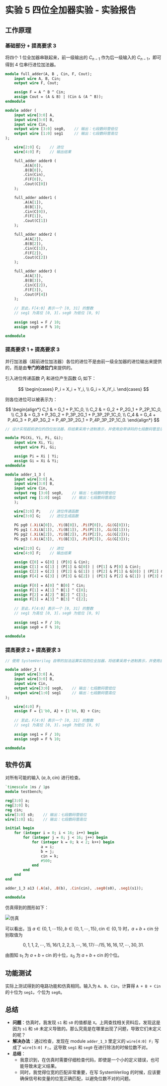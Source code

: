 # 实验 5 四位全加器实验 - 实验报告

## 工作原理

### 基础部分 + 提高要求 3

将四个 1 位全加器串联起来，前一级输出的 $C_{n-1}$ 作为后一级输入的 $C_{n-1}$，即可得到 4 位串行进位加法器。

```systemverilog
module full_adder(A, B , Cin, F, Cout);
    input wire A, B, Cin;
    output wire F, Cout;

    assign F = A ^ B ^ Cin;
    assign Cout = (A & B) | (Cin & (A ^ B));
endmodule

module adder (
    input wire[3:0] A,
    input wire[3:0] B,
    input wire Cin,
    output wire [3:0] seg0,    // 输出：七段数码管低位
    output wire [1:0] seg1     // 输出：七段数码管高位
);

    wire[2:0] C;	// 进位
    wire[4:0] F;	// 输出结果

    full_adder adder0 (
        .A(A[0]),
        .B(B[0]),
        .Cin(Cin),
        .F(F[0]),
        .Cout(C[0])
    );

    full_adder adder1 (
        .A(A[1]),
        .B(B[1]),
        .Cin(C[0]),
        .F(F[1]),
        .Cout(C[1])
    );

    full_adder adder2 (
        .A(A[2]),
        .B(B[2]),
        .Cin(C[1]),
        .F(F[2]),
        .Cout(C[2])
    );

    full_adder adder3 (
        .A(A[3]),
        .B(B[3]),
        .Cin(C[2]),
        .F(F[3]),
        .Cout(F[4])
    );
    
    // 至此，F[4:0] 表示一个 [0, 31] 的整数
    // seg1 为高位 [0, 3]，seg0 为低位 [0, 9]
    
    assign seg1 = F / 10;
    assign seg0 = F % 10;

endmodule
```

### 提高要求 1 + 提高要求 3

并行加法器（超前进位加法器）各位的进位不是由前一级全加器的进位输出来提供的，而是由**专门的进位门**来提供的。

引入进位传递函数 $P_i$ 和进位产生函数 $G_i$ 如下：

$$
\begin{cases}
P_i = X_i + Y_i, \\
G_i = X_iY_i.
\end{cases}
$$

则各位进位可以被表示为：

$$
\begin{align*}
C_1 & = G_1 + P_1C_0, \\
C_2 & = G_2 + P_2G_1 + P_2P_1C_0, \\
C_3 & = G_3 + P_3G_2 + P_3P_2G_1 + P_3P_2P_1C_0, \\
C_4 & = G_4 + P_4G_3 + P_4P_3G_2 + P_4P_3P_2G_1 + P_4P_3P_2P_1C_0.
\end{align*}
$$

```systemverilog
// 设计实现超前进位的四位加法器，将结果采用十进制表示，并使用自带译码的七段数码管显示结果

module PG(Xi, Yi, Pi, Gi);
    input wire Xi, Yi;
    output wire Pi, Gi;

    assign Pi = Xi | Yi;
    assign Gi = Xi & Yi;
endmodule

module adder_1_3 (
    input wire[3:0] A,
    input wire[3:0] B,
    input wire Cin,
    output reg [3:0] seg0,    // 输出：七段数码管低位
    output reg [1:0] seg1     // 输出：七段数码管高位
    );

    wire[3:0] P;    // 进位传递函数
    wire[3:0] G;    // 进位生成函数
    
    PG pg0 (.Xi(A[0]), .Yi(B[0]), .Pi(P[0]), .Gi(G[0]));
    PG pg1 (.Xi(A[1]), .Yi(B[1]), .Pi(P[1]), .Gi(G[1]));
    PG pg2 (.Xi(A[2]), .Yi(B[2]), .Pi(P[2]), .Gi(G[2]));
    PG pg3 (.Xi(A[3]), .Yi(B[3]), .Pi(P[3]), .Gi(G[3]));
    
    wire[2:0] C;	// 进位
    wire[4:0] F;	// 输出结果
    
    assign C[0] = G[0] | (P[0] & Cin);
    assign C[1] = G[1] | (P[1] & G[0]) | (P[1] & P[0] & Cin);
    assign C[2] = G[2] | (P[2] & G[1]) | (P[2] & P[1] & G[0]) | (P[2] & P[1] & P[0] & Cin);
    assign F[4] = G[3] | (P[3] & G[2]) | (P[3] & P[2] & G[1]) | (P[3] & P[2] & P[1] & G[0]) | (P[3] & P[2] & P[1] & P[0] & Cin);
    
    assign F[0] = A[0] ^ B[0] ^ Cin;
    assign F[1] = A[1] ^ B[1] ^ C[0];
    assign F[2] = A[2] ^ B[2] ^ C[1];
    assign F[3] = A[3] ^ B[3] ^ C[2];
    
    // 至此，F[4:0] 表示一个 [0, 31] 的整数
    // seg1 为高位 [0, 3]，seg0 为低位 [0, 9]
    
    assign seg1 = F / 10;
    assign seg0 = F % 10;
    
endmodule
```

### 提高要求 2 + 提高要求 3

```systemverilog
// 使用 SystemVerilog 自带的加法运算实现四位全加器，将结果采用十进制表示，并使用自带译码的七段数码管显示结果

module adder_2 (
    input wire[3:0] A,
    input wire[3:0] B,
    input wire Cin,
    output wire[3:0] seg0,    // 输出：七段数码管低位
    output wire[1:0] seg1     // 输出：七段数码管高位
);

    wire[4:0] F;
    assign F = {1'b0, A} + {1'b0, B} + Cin;
    
    // 至此，F[4:0] 表示一个 [0, 31] 的整数
    // seg1 为高位 [0, 3]，seg0 为低位 [0, 9]
    
    assign seg1 = F / 10;
    assign seg0 = F % 10;

endmodule
```

## 软件仿真

对所有可能的输入 $(a, b, \text{cin})$ 进行检查。

```systemverilog
`timescale 1ns / 1ps
module testbench;

reg[3:0] a;
reg[3:0] b;
reg cin;
wire[3:0] s0;    // 输出：七段数码管低位
wire[1:0] s1;    // 输出：七段数码管高位

initial begin
    for (integer i = 0; i < 16; i++) begin
        for (integer j = 0; j < 16; j++) begin
            for (integer k = 0; k < 2; k++) begin
                a = i;
                b = j;
                cin = k;
                #500;
            end
        end
    end
end

adder_1_3 a13 (.A(a), .B(b), .Cin(cin), .seg0(s0), .seg1(s1));

endmodule
```

仿真得到的图形如下：

![仿真](./testbench_waveform.png)

可以看出，当 $a \in \{0,1, \cdots 15\}, b \in \{0, 1, \cdots, 15\}, \text{cin} \in \{0, 1\}$ 时，$a + b + \text{cin}$ 分别取值为

$$
0, 1, 1, 2, \cdots, 15, 16/ 1, 2, 2, 3, \cdots, 16, 17/ \cdots/ 15, 16, 16, 17, \cdots, 30, 31.
$$

由图知 $\text{s}_1$ 为 $a + b + \text{cin}$ 的十位，$s_0$ 为 $a + b + \text{cin}$ 的个位。

## 功能测试

实际上测试得到的电路功能和仿真相同。输入为 `A`、`B`、`Cin`，计算得 `A + B + Cin` 的十位为 `seg1`，个位为 `seg0`。

## 总结

- **问题**：仿真时，我发现 `s1` 和 `s0` 的值都是 `X`。上网查找相关资料后，发现这是因为 `s1` 和 `s0` 未定义导致的。那么究竟是在哪里出现了问题，导致它们未定义的呢？
- **解决办法**：通过检查，发现在 module `adder_1_3` 里定义的 `wire[4:0] F;` 写成了 `wire[5:0] F;`。这导致 `seg1` 和 `seg0` 在进行除法的时候位数不对。
- **总结**：
  - 我意识到，在仿真时需要仔细检查代码，即使是一个小的定义错误，也可能导致未定义结果。
  - 同时，我觉得位宽的匹配非常重要，在写 SystemVerilog 的时候，应该要确保信号和变量的位宽正确匹配，以避免位数不对的问题。
